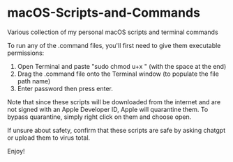 # macOS-Scripts-and-Commands
Various collection of my personal macOS scripts and terminal commands

To run any of the .command files, you'll first need to give them executable permissions:

1. Open Terminal and paste "sudo chmod u+x " (with the space at the end)
2. Drag the .command file onto the Terminal window (to populate the file path name)
3. Enter password then press enter.

Note that since these scripts will be downloaded from the internet and are not signed with an Apple Developer ID, Apple will quarantine them. 
To bypass quarantine, simply right click on them and choose open.

If unsure about safety, confirm that these scripts are safe by asking chatgpt or upload them to virus total.

Enjoy!
